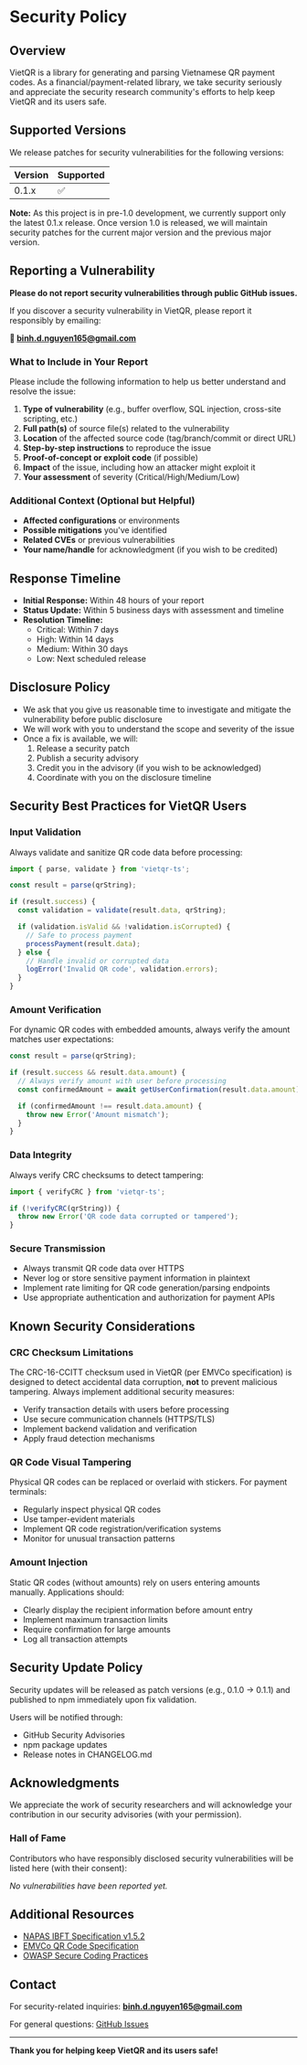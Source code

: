 # Security Policy

## Overview

VietQR is a library for generating and parsing Vietnamese QR payment codes. As a financial/payment-related library, we take security seriously and appreciate the security research community's efforts to help keep VietQR and its users safe.

## Supported Versions

We release patches for security vulnerabilities for the following versions:

| Version | Supported          |
| ------- | ------------------ |
| 0.1.x   | :white_check_mark: |

**Note:** As this project is in pre-1.0 development, we currently support only the latest 0.1.x release. Once version 1.0 is released, we will maintain security patches for the current major version and the previous major version.

## Reporting a Vulnerability

**Please do not report security vulnerabilities through public GitHub issues.**

If you discover a security vulnerability in VietQR, please report it responsibly by emailing:

**📧 binh.d.nguyen165@gmail.com**

### What to Include in Your Report

Please include the following information to help us better understand and resolve the issue:

1. **Type of vulnerability** (e.g., buffer overflow, SQL injection, cross-site scripting, etc.)
2. **Full path(s)** of source file(s) related to the vulnerability
3. **Location** of the affected source code (tag/branch/commit or direct URL)
4. **Step-by-step instructions** to reproduce the issue
5. **Proof-of-concept or exploit code** (if possible)
6. **Impact** of the issue, including how an attacker might exploit it
7. **Your assessment** of severity (Critical/High/Medium/Low)

### Additional Context (Optional but Helpful)

- **Affected configurations** or environments
- **Possible mitigations** you've identified
- **Related CVEs** or previous vulnerabilities
- **Your name/handle** for acknowledgment (if you wish to be credited)

## Response Timeline

- **Initial Response:** Within 48 hours of your report
- **Status Update:** Within 5 business days with assessment and timeline
- **Resolution Timeline:**
  - Critical: Within 7 days
  - High: Within 14 days
  - Medium: Within 30 days
  - Low: Next scheduled release

## Disclosure Policy

- We ask that you give us reasonable time to investigate and mitigate the vulnerability before public disclosure
- We will work with you to understand the scope and severity of the issue
- Once a fix is available, we will:
  1. Release a security patch
  2. Publish a security advisory
  3. Credit you in the advisory (if you wish to be acknowledged)
  4. Coordinate with you on the disclosure timeline

## Security Best Practices for VietQR Users

### Input Validation

Always validate and sanitize QR code data before processing:

```typescript
import { parse, validate } from 'vietqr-ts';

const result = parse(qrString);

if (result.success) {
  const validation = validate(result.data, qrString);

  if (validation.isValid && !validation.isCorrupted) {
    // Safe to process payment
    processPayment(result.data);
  } else {
    // Handle invalid or corrupted data
    logError('Invalid QR code', validation.errors);
  }
}
```

### Amount Verification

For dynamic QR codes with embedded amounts, always verify the amount matches user expectations:

```typescript
const result = parse(qrString);

if (result.success && result.data.amount) {
  // Always verify amount with user before processing
  const confirmedAmount = await getUserConfirmation(result.data.amount);

  if (confirmedAmount !== result.data.amount) {
    throw new Error('Amount mismatch');
  }
}
```

### Data Integrity

Always verify CRC checksums to detect tampering:

```typescript
import { verifyCRC } from 'vietqr-ts';

if (!verifyCRC(qrString)) {
  throw new Error('QR code data corrupted or tampered');
}
```

### Secure Transmission

- Always transmit QR code data over HTTPS
- Never log or store sensitive payment information in plaintext
- Implement rate limiting for QR code generation/parsing endpoints
- Use appropriate authentication and authorization for payment APIs

## Known Security Considerations

### CRC Checksum Limitations

The CRC-16-CCITT checksum used in VietQR (per EMVCo specification) is designed to detect accidental data corruption, **not** to prevent malicious tampering. Always implement additional security measures:

- Verify transaction details with users before processing
- Use secure communication channels (HTTPS/TLS)
- Implement backend validation and verification
- Apply fraud detection mechanisms

### QR Code Visual Tampering

Physical QR codes can be replaced or overlaid with stickers. For payment terminals:

- Regularly inspect physical QR codes
- Use tamper-evident materials
- Implement QR code registration/verification systems
- Monitor for unusual transaction patterns

### Amount Injection

Static QR codes (without amounts) rely on users entering amounts manually. Applications should:

- Clearly display the recipient information before amount entry
- Implement maximum transaction limits
- Require confirmation for large amounts
- Log all transaction attempts

## Security Update Policy

Security updates will be released as patch versions (e.g., 0.1.0 → 0.1.1) and published to npm immediately upon fix validation.

Users will be notified through:

- GitHub Security Advisories
- npm package updates
- Release notes in CHANGELOG.md

## Acknowledgments

We appreciate the work of security researchers and will acknowledge your contribution in our security advisories (with your permission).

### Hall of Fame

Contributors who have responsibly disclosed security vulnerabilities will be listed here (with their consent):

*No vulnerabilities have been reported yet.*

## Additional Resources

- [NAPAS IBFT Specification v1.5.2](https://napas.com.vn)
- [EMVCo QR Code Specification](https://www.emvco.com/emv-technologies/qrcodes/)
- [OWASP Secure Coding Practices](https://owasp.org/www-project-secure-coding-practices-quick-reference-guide/)

## Contact

For security-related inquiries: **binh.d.nguyen165@gmail.com**

For general questions: [GitHub Issues](https://github.com/binhnguyenduc/vietqr-ts/issues)

---

**Thank you for helping keep VietQR and its users safe!**
